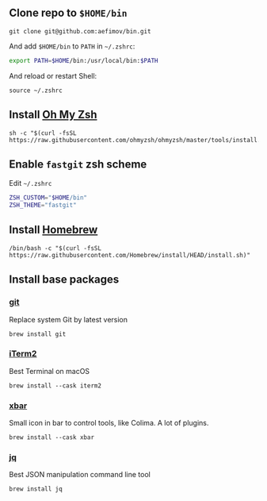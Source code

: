 ## Clone repo to `$HOME/bin`
```shell
git clone git@github.com:aefimov/bin.git
```
And add `$HOME/bin` to `PATH` in `~/.zshrc`:
```sh
export PATH=$HOME/bin:/usr/local/bin:$PATH
```
And reload or restart Shell:
```shell
source ~/.zshrc
```

## Install [Oh My Zsh](https://ohmyz.sh)
```shell
sh -c "$(curl -fsSL https://raw.githubusercontent.com/ohmyzsh/ohmyzsh/master/tools/install.sh)"
```

## Enable `fastgit` zsh scheme
Edit `~/.zshrc`
```sh
ZSH_CUSTOM="$HOME/bin"
ZSH_THEME="fastgit"
```

## Install [Homebrew](https://brew.sh)

```shell
/bin/bash -c "$(curl -fsSL https://raw.githubusercontent.com/Homebrew/install/HEAD/install.sh)"
```

## Install base packages

### [git](https://formulae.brew.sh/formula/git)
Replace system Git by latest version
```shell
brew install git
```

### [iTerm2](https://formulae.brew.sh/cask/iterm2)
Best Terminal on macOS
```shell
brew install --cask iterm2
```

### [xbar](https://formulae.brew.sh/cask/xbar#default)
Small icon in bar to control tools, like Colima. A lot of plugins.
```shell
brew install --cask xbar
```

### [jq](https://formulae.brew.sh/formula/jq)
Best JSON manipulation command line tool
```shell
brew install jq
```
